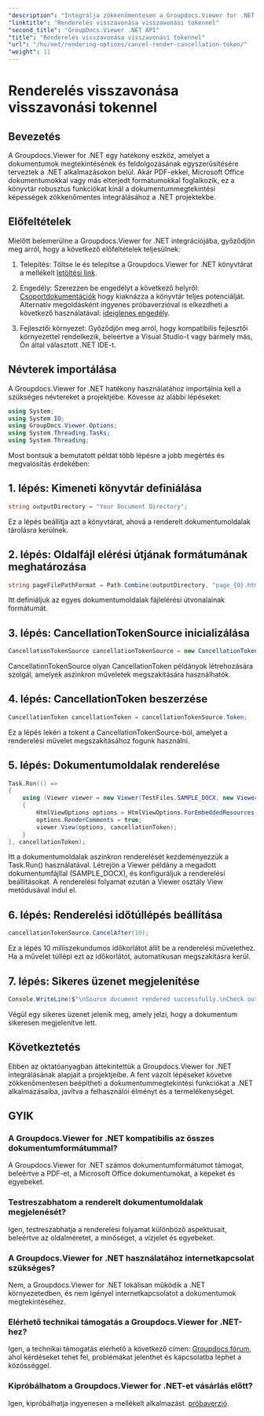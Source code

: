 ```yaml
---
"description": "Integrálja zökkenőmentesen a Groupdocs.Viewer for .NET programot .NET projektjeibe a hatékony dokumentummegtekintés érdekében."
"linktitle": "Renderelés visszavonása visszavonási tokennel"
"second_title": "GroupDocs.Viewer .NET API"
"title": "Renderelés visszavonása visszavonási tokennel"
"url": "/hu/net/rendering-options/cancel-render-cancellation-token/"
"weight": 11
---
```


# Renderelés visszavonása visszavonási tokennel

## Bevezetés
A Groupdocs.Viewer for .NET egy hatékony eszköz, amelyet a dokumentumok megtekintésének és feldolgozásának egyszerűsítésére terveztek a .NET alkalmazásokon belül. Akár PDF-ekkel, Microsoft Office dokumentumokkal vagy más elterjedt formátumokkal foglalkozik, ez a könyvtár robusztus funkciókat kínál a dokumentummegtekintési képességek zökkenőmentes integrálásához a .NET projektekbe.
## Előfeltételek
Mielőtt belemerülne a Groupdocs.Viewer for .NET integrációjába, győződjön meg arról, hogy a következő előfeltételek teljesülnek:
1. Telepítés: Töltse le és telepítse a Groupdocs.Viewer for .NET könyvtárat a mellékelt [letöltési link](https://releases.groupdocs.com/viewer/net/).
   
2. Engedély: Szerezzen be engedélyt a következő helyről: [Csoportdokumentációk](https://purchase.groupdocs.com/buy) hogy kiaknázza a könyvtár teljes potenciálját. Alternatív megoldásként ingyenes próbaverzióval is elkezdheti a következő használatával: [ideiglenes engedély](https://purchase.groupdocs.com/temporary-license/).
   
3. Fejlesztői környezet: Győződjön meg arról, hogy kompatibilis fejlesztői környezettel rendelkezik, beleértve a Visual Studio-t vagy bármely más, Ön által választott .NET IDE-t.

## Névterek importálása
A Groupdocs.Viewer for .NET hatékony használatához importálnia kell a szükséges névtereket a projektjébe. Kövesse az alábbi lépéseket:

```csharp
using System;
using System.IO;
using GroupDocs.Viewer.Options;
using System.Threading.Tasks;
using System.Threading;
```

Most bontsuk a bemutatott példát több lépésre a jobb megértés és megvalósítás érdekében:
## 1. lépés: Kimeneti könyvtár definiálása
```csharp
string outputDirectory = "Your Document Directory";
```
Ez a lépés beállítja azt a könyvtárat, ahová a renderelt dokumentumoldalak tárolásra kerülnek.
## 2. lépés: Oldalfájl elérési útjának formátumának meghatározása
```csharp
string pageFilePathFormat = Path.Combine(outputDirectory, "page_{0}.html");
```
Itt definiáljuk az egyes dokumentumoldalak fájlelérési útvonalainak formátumát.
## 3. lépés: CancellationTokenSource inicializálása
```csharp
CancellationTokenSource cancellationTokenSource = new CancellationTokenSource();
```
CancellationTokenSource olyan CancellationToken példányok létrehozására szolgál, amelyek aszinkron műveletek megszakítására használhatók.
## 4. lépés: CancellationToken beszerzése
```csharp
CancellationToken cancellationToken = cancellationTokenSource.Token;
```
Ez a lépés lekéri a tokent a CancellationTokenSource-ból, amelyet a renderelési művelet megszakításához fogunk használni.
## 5. lépés: Dokumentumoldalak renderelése
```csharp
Task.Run(() =>
{
    using (Viewer viewer = new Viewer(TestFiles.SAMPLE_DOCX, new ViewerSettings(new GroupDocs.Viewer.Logging.ConsoleLogger())))
    {
        HtmlViewOptions options = HtmlViewOptions.ForEmbeddedResources(pageFilePathFormat);
        options.RenderComments = true;
        viewer.View(options, cancellationToken);
    }
}, cancellationToken);
```
Itt a dokumentumoldalak aszinkron renderelését kezdeményezzük a Task.Run() használatával. Létrejön a Viewer példány a megadott dokumentumfájllal (SAMPLE_DOCX), és konfiguráljuk a renderelési beállításokat. A renderelési folyamat ezután a Viewer osztály View metódusával indul el.
## 6. lépés: Renderelési időtúllépés beállítása
```csharp
cancellationTokenSource.CancelAfter(10);
```
Ez a lépés 10 milliszekundumos időkorlátot állít be a renderelési művelethez. Ha a művelet túllépi ezt az időkorlátot, automatikusan megszakításra kerül.
## 7. lépés: Sikeres üzenet megjelenítése
```csharp
Console.WriteLine($"\nSource document rendered successfully.\nCheck output in {outputDirectory}.");
```
Végül egy sikeres üzenet jelenik meg, amely jelzi, hogy a dokumentum sikeresen megjelenítve lett.

## Következtetés
Ebben az oktatóanyagban áttekintettük a Groupdocs.Viewer for .NET integrálásának alapjait a projektjeibe. A fent vázolt lépéseket követve zökkenőmentesen beépítheti a dokumentummegtekintési funkciókat a .NET alkalmazásaiba, javítva a felhasználói élményt és a termelékenységet.
## GYIK
### A Groupdocs.Viewer for .NET kompatibilis az összes dokumentumformátummal?
A Groupdocs.Viewer for .NET számos dokumentumformátumot támogat, beleértve a PDF-et, a Microsoft Office dokumentumokat, a képeket és egyebeket.
### Testreszabhatom a renderelt dokumentumoldalak megjelenését?
Igen, testreszabhatja a renderelési folyamat különböző aspektusait, beleértve az oldalméretet, a minőséget, a vízjelet és egyebeket.
### A Groupdocs.Viewer for .NET használatához internetkapcsolat szükséges?
Nem, a Groupdocs.Viewer for .NET lokálisan működik a .NET környezetedben, és nem igényel internetkapcsolatot a dokumentumok megtekintéséhez.
### Elérhető technikai támogatás a Groupdocs.Viewer for .NET-hez?
Igen, a technikai támogatás elérhető a következő címen: [Groupdocs fórum](https://forum.groupdocs.com/c/viewer/9), ahol kérdéseket tehet fel, problémákat jelenthet és kapcsolatba léphet a közösséggel.
### Kipróbálhatom a Groupdocs.Viewer for .NET-et vásárlás előtt?
Igen, kipróbálhatja ingyenesen a mellékelt alkalmazást. [próbaverzió](https://releases.groupdocs.com/).